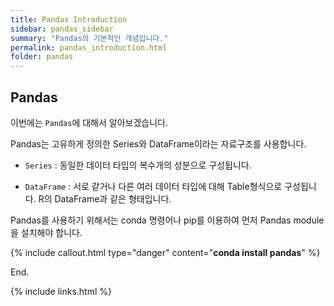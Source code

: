 ```yaml
---
title: Pandas Introduction
sidebar: pandas_sidebar
summary: "Pandas의 기본적인 개념입니다."
permalink: pandas_introduction.html
folder: pandas
---
```


## Pandas

이번에는 `Pandas`에 대해서 알아보겠습니다.

Pandas는 고유하게 정의한 Series와 DataFrame이라는 자료구조를 사용합니다.

* `Series` : 동일한 데이터 타입의 복수개의 성분으로 구성됩니다.

* `DataFrame` : 서로 같거나 다른 여러 데이터 타입에 대해 Table형식으로 구성됩니다. R의
  DataFrame과 같은 형태입니다.

Pandas를 사용하기 위해서는 conda 명령어나 pip를 이용하여 먼저 Pandas module을 설치해야 합니다.

{% include callout.html
type="danger"
content="**conda install pandas**"
%}

End.

{% include links.html %}
